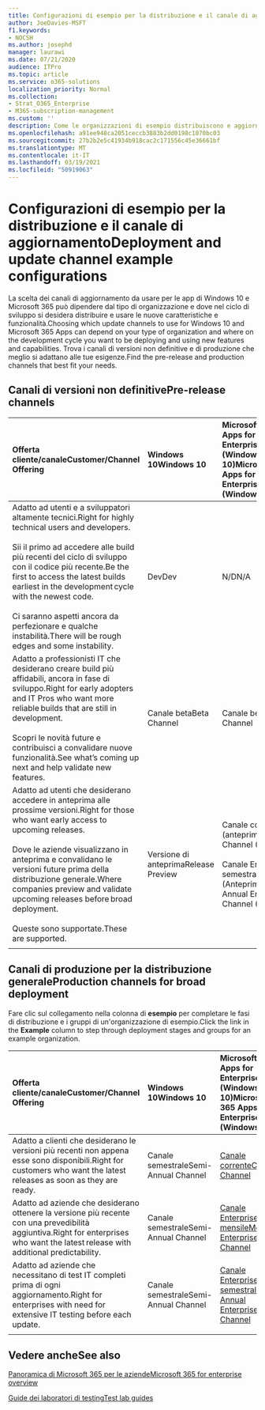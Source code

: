 ```yaml
---
title: Configurazioni di esempio per la distribuzione e il canale di aggiornamento
author: JoeDavies-MSFT
f1.keywords:
- NOCSH
ms.author: josephd
manager: laurawi
ms.date: 07/21/2020
audience: ITPro
ms.topic: article
ms.service: o365-solutions
localization_priority: Normal
ms.collection:
- Strat_O365_Enterprise
- M365-subscription-management
ms.custom: ''
description: Come le organizzazioni di esempio distribuiscono e aggiornano i canali.
ms.openlocfilehash: a91ee948ca2051ceccb3883b2dd0198c1070bc03
ms.sourcegitcommit: 27b2b2e5c41934b918cac2c171556c45e36661bf
ms.translationtype: MT
ms.contentlocale: it-IT
ms.lasthandoff: 03/19/2021
ms.locfileid: "50919063"
---
```

# <a name="deployment-and-update-channel-example-configurations"></a><span data-ttu-id="f619a-103">Configurazioni di esempio per la distribuzione e il canale di aggiornamento</span><span class="sxs-lookup"><span data-stu-id="f619a-103">Deployment and update channel example configurations</span></span>

<span data-ttu-id="f619a-104">La scelta dei canali di aggiornamento da usare per le app di Windows 10 e Microsoft 365 può dipendere dal tipo di organizzazione e dove nel ciclo di sviluppo si desidera distribuire e usare le nuove caratteristiche e funzionalità.</span><span class="sxs-lookup"><span data-stu-id="f619a-104">Choosing which update channels to use for Windows 10 and Microsoft 365 Apps can depend on your type of organization and where on the development cycle you want to be deploying and using new features and capabilities.</span></span> <span data-ttu-id="f619a-105">Trova i canali di versioni non definitive e di produzione che meglio si adattano alle tue esigenze.</span><span class="sxs-lookup"><span data-stu-id="f619a-105">Find the pre-release and production channels that best fit your needs.</span></span>

## <a name="pre-release-channels"></a><span data-ttu-id="f619a-106">Canali di versioni non definitive</span><span class="sxs-lookup"><span data-stu-id="f619a-106">Pre-release channels</span></span>

| <span data-ttu-id="f619a-107">Offerta cliente/canale</span><span class="sxs-lookup"><span data-stu-id="f619a-107">Customer/Channel Offering</span></span> | <span data-ttu-id="f619a-108">Windows 10</span><span class="sxs-lookup"><span data-stu-id="f619a-108">Windows 10</span></span> | <span data-ttu-id="f619a-109">Microsoft 365 Apps for Enterprise (Windows 10)</span><span class="sxs-lookup"><span data-stu-id="f619a-109">Microsoft 365 Apps for Enterprise (Windows 10)</span></span> |
|:-------|:-------|:-----|
| <span data-ttu-id="f619a-110">Adatto ad utenti e a sviluppatori altamente tecnici.</span><span class="sxs-lookup"><span data-stu-id="f619a-110">Right for highly technical users and developers.</span></span> <br><br> <span data-ttu-id="f619a-111">Sii il primo ad accedere alle build più recenti del ciclo di sviluppo con il codice più recente.</span><span class="sxs-lookup"><span data-stu-id="f619a-111">Be the first to access the latest builds earliest in the development cycle with the newest code.</span></span> <br><br> <span data-ttu-id="f619a-112">Ci saranno aspetti ancora da perfezionare e qualche instabilità.</span><span class="sxs-lookup"><span data-stu-id="f619a-112">There will be rough edges and some instability.</span></span> | <span data-ttu-id="f619a-113">Dev</span><span class="sxs-lookup"><span data-stu-id="f619a-113">Dev</span></span> | <span data-ttu-id="f619a-114">N/D</span><span class="sxs-lookup"><span data-stu-id="f619a-114">N/A</span></span> |
| <span data-ttu-id="f619a-115">Adatto a professionisti IT che desiderano creare build più affidabili, ancora in fase di sviluppo.</span><span class="sxs-lookup"><span data-stu-id="f619a-115">Right for early adopters and IT Pros who want more reliable builds that are still in development.</span></span> <br><br> <span data-ttu-id="f619a-116">Scopri le novità future e contribuisci a convalidare nuove funzionalità.</span><span class="sxs-lookup"><span data-stu-id="f619a-116">See what’s coming up next and help validate new features.</span></span> | <span data-ttu-id="f619a-117">Canale beta</span><span class="sxs-lookup"><span data-stu-id="f619a-117">Beta Channel</span></span> | <span data-ttu-id="f619a-118">Canale beta</span><span class="sxs-lookup"><span data-stu-id="f619a-118">Beta Channel</span></span> |
| <span data-ttu-id="f619a-119">Adatto ad utenti che desiderano accedere in anteprima alle prossime versioni.</span><span class="sxs-lookup"><span data-stu-id="f619a-119">Right for those who want early access to upcoming releases.</span></span> <br><br> <span data-ttu-id="f619a-120">Dove le aziende visualizzano in anteprima e convalidano le versioni future prima della distribuzione generale.</span><span class="sxs-lookup"><span data-stu-id="f619a-120">Where companies preview and validate upcoming releases before broad deployment.</span></span> <br><br> <span data-ttu-id="f619a-121">Queste sono supportate.</span><span class="sxs-lookup"><span data-stu-id="f619a-121">These are supported.</span></span> <br>  | <span data-ttu-id="f619a-122">Versione di anteprima</span><span class="sxs-lookup"><span data-stu-id="f619a-122">Release Preview</span></span> | <span data-ttu-id="f619a-123">Canale corrente (anteprima)</span><span class="sxs-lookup"><span data-stu-id="f619a-123">Current Channel (Preview)</span></span> <br><br> <span data-ttu-id="f619a-124">Canale Enterprise semestrale (Anteprima)</span><span class="sxs-lookup"><span data-stu-id="f619a-124">Semi-Annual Enterprise Channel (Preview)</span></span>|
||||

## <a name="production-channels-for-broad-deployment"></a><span data-ttu-id="f619a-125">Canali di produzione per la distribuzione generale</span><span class="sxs-lookup"><span data-stu-id="f619a-125">Production channels for broad deployment</span></span>

<span data-ttu-id="f619a-126">Fare clic sul collegamento nella colonna di **esempio** per completare le fasi di distribuzione e i gruppi di un'organizzazione di esempio.</span><span class="sxs-lookup"><span data-stu-id="f619a-126">Click the link in the **Example** column to step through deployment stages and groups for an example organization.</span></span>

| <span data-ttu-id="f619a-127">Offerta cliente/canale</span><span class="sxs-lookup"><span data-stu-id="f619a-127">Customer/Channel Offering</span></span> | <span data-ttu-id="f619a-128">Windows 10</span><span class="sxs-lookup"><span data-stu-id="f619a-128">Windows 10</span></span> | <span data-ttu-id="f619a-129">Microsoft 365 Apps for Enterprise (Windows 10)</span><span class="sxs-lookup"><span data-stu-id="f619a-129">Microsoft 365 Apps for Enterprise (Windows 10)</span></span> | <span data-ttu-id="f619a-130">Esempio</span><span class="sxs-lookup"><span data-stu-id="f619a-130">Example</span></span> |
|:-------|:-------|:-----|:-------|
| <span data-ttu-id="f619a-131">Adatto a clienti che desiderano le versioni più recenti non appena esse sono disponibili.</span><span class="sxs-lookup"><span data-stu-id="f619a-131">Right for customers who want the latest releases as soon as they are ready.</span></span> | <span data-ttu-id="f619a-132">Canale semestrale</span><span class="sxs-lookup"><span data-stu-id="f619a-132">Semi-Annual Channel</span></span> | [<span data-ttu-id="f619a-133">Canale corrente</span><span class="sxs-lookup"><span data-stu-id="f619a-133">Current Channel</span></span>](/deployoffice/overview-update-channels#current-channel-overview) | [<span data-ttu-id="f619a-134">Versioni più recenti</span><span class="sxs-lookup"><span data-stu-id="f619a-134">Latest releases</span></span>](deploy-update-channels-examples-rapid-deploy.md) |
| <span data-ttu-id="f619a-135">Adatto ad aziende che desiderano ottenere la versione più recente con una prevedibilità aggiuntiva.</span><span class="sxs-lookup"><span data-stu-id="f619a-135">Right for enterprises who want the latest release with additional predictability.</span></span> | <span data-ttu-id="f619a-136">Canale semestrale</span><span class="sxs-lookup"><span data-stu-id="f619a-136">Semi-Annual Channel</span></span> | [<span data-ttu-id="f619a-137">Canale Enterprise mensile</span><span class="sxs-lookup"><span data-stu-id="f619a-137">Monthly Enterprise Channel</span></span>](/deployoffice/overview-update-channels#monthly-enterprise-channel-overview) |  |
| <span data-ttu-id="f619a-138">Adatto ad aziende che necessitano di test IT completi prima di ogni aggiornamento.</span><span class="sxs-lookup"><span data-stu-id="f619a-138">Right for enterprises with need for extensive IT testing before each update.</span></span> | <span data-ttu-id="f619a-139">Canale semestrale</span><span class="sxs-lookup"><span data-stu-id="f619a-139">Semi-Annual Channel</span></span> | [<span data-ttu-id="f619a-140">Canale Enterprise semestrale</span><span class="sxs-lookup"><span data-stu-id="f619a-140">Semi-Annual Enterprise Channel</span></span>](/deployoffice/overview-update-channels#semi-annual-enterprise-channel-overview) |  |
|||||


## <a name="see-also"></a><span data-ttu-id="f619a-141">Vedere anche</span><span class="sxs-lookup"><span data-stu-id="f619a-141">See also</span></span>

[<span data-ttu-id="f619a-142">Panoramica di Microsoft 365 per le aziende</span><span class="sxs-lookup"><span data-stu-id="f619a-142">Microsoft 365 for enterprise overview</span></span>](microsoft-365-overview.md)

[<span data-ttu-id="f619a-143">Guide dei laboratori di testing</span><span class="sxs-lookup"><span data-stu-id="f619a-143">Test lab guides</span></span>](m365-enterprise-test-lab-guides.md)